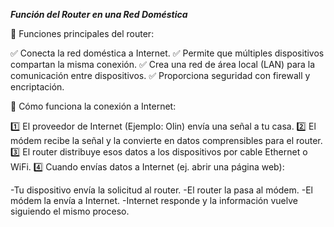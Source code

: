 
**_Función del Router en una Red Doméstica_**

📡 Funciones principales del router:

✅ Conecta la red doméstica a Internet.
✅ Permite que múltiples dispositivos compartan la misma conexión.
✅ Crea una red de área local (LAN) para la comunicación entre dispositivos.
✅ Proporciona seguridad con firewall y encriptación.

🔄 Cómo funciona la conexión a Internet:

1️⃣ El proveedor de Internet (Ejemplo: Olin) envía una señal a tu casa.
2️⃣ El módem recibe la señal y la convierte en datos comprensibles para el router.
3️⃣ El router distribuye esos datos a los dispositivos por cable Ethernet o WiFi.
4️⃣ Cuando envías datos a Internet (ej. abrir una página web):

-Tu dispositivo envía la solicitud al router.
-El router la pasa al módem.
-El módem la envía a Internet.
-Internet responde y la información vuelve siguiendo el mismo proceso.
